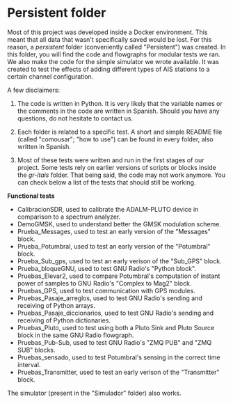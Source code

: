 # Persistent folder

Most of this project was developed inside a Docker environment. This meant that all data that wasn't specifically saved would be lost. For this reason, a _persistent_ folder (conveniently called "Persistent") was created. In this folder, you will find the code and flowgraphs for modular tests we ran. We also make the code for the simple simulator we wrote available. It was created to test the effects of adding different types of AIS stations to a certain channel configuration.

A few disclaimers:

1. The code is written in Python. It is very likely that the variable names or the comments in the code are written in Spanish. Should you have any questions, do not hesitate to contact us.

2. Each folder is related to a specific test. A short and simple README file (called "comousar"; "how to use") can be found in every folder, also written in Spanish.

3. Most of these tests were written and run in the first stages of our project. Some tests rely on earlier versions of scripts or blocks inside the _gr-itais_ folder. That being said, the code may not work anymore. You can check below a list of the tests that should still be working.

**Functional tests**
- CalibracionSDR, used to calibrate the ADALM-PLUTO device in comparison to a spectrum analyzer. 
- DemoGMSK, used to understand better the GMSK modulation scheme.
- Prueba_Messages, used to test an early version of the "Messages" block.
- Prueba_Potumbral, used to test an early version of the "Potumbral" block.
- Prueba_Sub_gps, used to test an early verison of the "Sub_GPS" block.
- Prueba_bloqueGNU, used to test GNU Radio's "Python block".
- Pruebas_Elevar2, used to compare Potumbral's computation of instant power of samples to GNU Radio's "Complex to Mag2" block.
- Pruebas_GPS, used to test communication with GPS modules.
- Pruebas_Pasaje_arreglos, used to test GNU Radio's sending and receiving of Python arrays.
- Pruebas_Pasaje_diccionarios, used to test GNU Radio's sending and receiving of Python dictionaries.
- Pruebas_Pluto, used to test using both a Pluto Sink and Pluto Source block in the same GNU Radio flowgraph.
- Pruebas_Pub-Sub, used to test GNU Radio's "ZMQ PUB" and "ZMQ SUB" blocks.
- Pruebas_sensado, used to test Potumbral's sensing in the correct time interval.
- Pruebas_Transmitter, used to test an early verison of the "Transmitter" block.

The simulator (present in the "Simulador" folder) also works.

